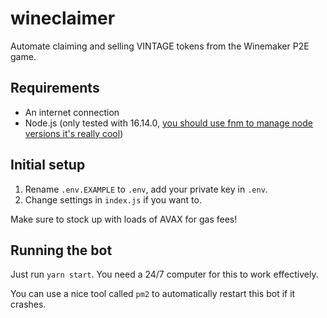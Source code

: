 # wineclaimer

Automate claiming and selling VINTAGE tokens from the Winemaker P2E game.

## Requirements
- An internet connection
- Node.js (only tested with 16.14.0, [you should use fnm to manage node versions it's really cool](https://github.com/Schniz/fnm))

## Initial setup

1. Rename `.env.EXAMPLE` to `.env`, add your private key in `.env`.
2. Change settings in `index.js` if you want to.

Make sure to stock up with loads of AVAX for gas fees!

## Running the bot

Just run `yarn start`. You need a 24/7 computer for this to work effectively.

You can use a nice tool called `pm2` to automatically restart this bot if it crashes.
